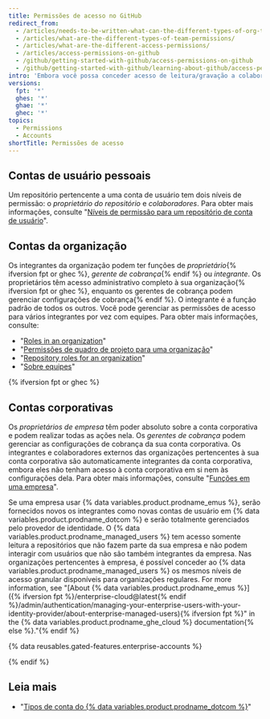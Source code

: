 ```yaml
---
title: Permissões de acesso no GitHub
redirect_from:
  - /articles/needs-to-be-written-what-can-the-different-types-of-org-team-permissions-do/
  - /articles/what-are-the-different-types-of-team-permissions/
  - /articles/what-are-the-different-access-permissions/
  - /articles/access-permissions-on-github
  - /github/getting-started-with-github/access-permissions-on-github
  - /github/getting-started-with-github/learning-about-github/access-permissions-on-github
intro: 'Embora você possa conceder acesso de leitura/gravação a colaboradores em um repositório pessoal, os integrantes de uma organização podem ter permissões de acesso mais granulares para os repositórios da organização.'
versions:
  fpt: '*'
  ghes: '*'
  ghae: '*'
  ghec: '*'
topics:
  - Permissions
  - Accounts
shortTitle: Permissões de acesso
---
```


## Contas de usuário pessoais

Um repositório pertencente a uma conta de usuário tem dois níveis de permissão: o *proprietário do repositório* e *colaboradores*. Para obter mais informações, consulte "[Níveis de permissão para um repositório de conta de usuário](/articles/permission-levels-for-a-user-account-repository)".

## Contas da organização

Os integrantes da organização podem ter funções de *proprietário*{% ifversion fpt or ghec %}, *gerente de cobrança*{% endif %} ou *integrante*. Os proprietários têm acesso administrativo completo à sua organização{% ifversion fpt or ghec %}, enquanto os gerentes de cobrança podem gerenciar configurações de cobrança{% endif %}. O integrante é a função padrão de todos os outros. Você pode gerenciar as permissões de acesso para vários integrantes por vez com equipes. Para obter mais informações, consulte:
- "[Roles in an organization](/organizations/managing-peoples-access-to-your-organization-with-roles/roles-in-an-organization)"
- "[Permissões de quadro de projeto para uma organização](/articles/project-board-permissions-for-an-organization)"
- "[Repository roles for an organization](/organizations/managing-access-to-your-organizations-repositories/repository-roles-for-an-organization)"
- "[Sobre equipes](/articles/about-teams)"

{% ifversion fpt or ghec %}

## Contas corporativas

Os *proprietários de empresa* têm poder absoluto sobre a conta corporativa e podem realizar todas as ações nela. Os *gerentes de cobrança* podem gerenciar as configurações de cobrança da sua conta corporativa. Os integrantes e colaboradores externos das organizações pertencentes à sua conta corporativa são automaticamente integrantes da conta corporativa, embora eles não tenham acesso à conta corporativa em si nem às configurações dela. Para obter mais informações, consulte "[Funções em uma empresa](/admin/user-management/managing-users-in-your-enterprise/roles-in-an-enterprise)".

Se uma empresa usar {% data variables.product.prodname_emus %}, serão fornecidos novos os integrantes como novas contas de usuário em {% data variables.product.prodname_dotcom %} e serão totalmente gerenciados pelo provedor de identidade. O {% data variables.product.prodname_managed_users %} tem acesso somente leitura a repositórios que não fazem parte da sua empresa e não podem interagir com usuários que não são também integrantes da empresa. Nas organizações pertencentes à empresa, é possível conceder ao {% data variables.product.prodname_managed_users %} os mesmos níveis de acesso granular disponíveis para organizações regulares. For more information, see "[About {% data variables.product.prodname_emus %}]({% ifversion fpt %}/enterprise-cloud@latest{% endif %}/admin/authentication/managing-your-enterprise-users-with-your-identity-provider/about-enterprise-managed-users){% ifversion fpt %}" in the {% data variables.product.prodname_ghe_cloud %} documentation{% else %}."{% endif %}

{% data reusables.gated-features.enterprise-accounts %}

{% endif %}

## Leia mais

- "[Tipos de conta do {% data variables.product.prodname_dotcom %}](/articles/types-of-github-accounts)"
